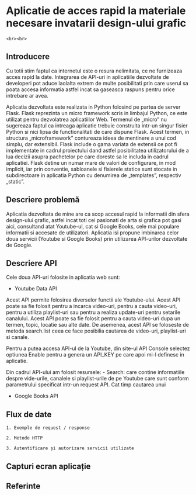 # Aplicatie de acces rapid la materiale necesare invatarii design-ului grafic
    <br><br>

## Introducere

Cu totii stim faptul ca internetul este o resura nelimitata, ce ne furnizeaza acces rapid la date. Integrarea de API-uri in aplicatiile dezvoltate de developeri pot aduce laolalta extrem de multe posibilitati prin care userul sa poata accesa informatia astfel incat sa gaseasca raspuns pentru orice intrebare ar avea.

Aplicatia dezvoltata este realizata in Python folosind pe partea de server Flask. 
Flask reprezinta un micro framework scris in limbajul Python, ce este utilizat pentru dezvolatrea aplicatiilor Web. Termenul de „micro” nu sugereaza faptul ca intreaga aplicatie trebuie construita intr-un singur fisier Python si nici lipsa de functionalitati de care dispune Flask. Acest termen, in structura „microframework” contureaza ideea de mentinere a unui cod simplu, dar extensibil. Flask include o gama variata de extensii ce pot fi implementate in cadrul proiectului dand astfel posibilitatea utilizatorului de a lua decizii asupra pachetelor pe care doreste sa le includa in cadrul aplicatiei.
Flask detine un numar mare de valori de configurare, in mod implicit, iar prin conventie, sabloanele si fisierele statice sunt stocate in subdirectoare in aplicatia Python cu denumirea de „templates”, respectiv „static”.

## Descriere problemă 

Aplicatia dezvoltata de mine are ca scop accesul rapid la informatii din sfera design-ului grafic, astfel incat toti cei pasionati de arta si grafica pot gasi aici, consultand atat Youtube-ul, cat si Google Books, cele mai populare informatii si accesate de utilizatori. Aplicatia isi propune imbinarea celor doua servicii (Youtube si Google Books) prin utilizarea API-urilor dezvoltate de Google.

## Descriere API

Cele doua API-uri folosite in aplicatia web sunt:
 - Youtube Data API
 
Acest API permite folosirea diverselor functii ale Youtube-ului. Acest API poate sa fie folosit pentru a incarca video-uri, pentru a cauta video-uri, pentru a utiliza playlist-uri sau pentru a realiza update-uri pentru setarile canalului. Acest API poate sa fie folosit pentru a cauta video-uri dupa un termen, topic, locatie sau alte date. De asemenea, acest API se foloseste de metoda search.list ceea ce face posibilia cautarea de video-uri, playlist-uri si canale.
 
Pentru a putea accesa API-ul de la Youtube, din site-ul API Console selectez optiunea Enable pentru a genera un API_KEY pe care apoi mi-l definesc in aplicatie.

Din cadrul API-ului am folosit resursele:
      - Search: care contine informatiile despre vide-urile, canalele si playlist-urile de pe Youtube care sunt conform parametrului specificat intr-un request API. Cat timp cautarea unui 
 
 - Google Books API

## Flux de date

    1. Exemple de request / response

    2. Metode HTTP

    3. Autentificare și autorizare servicii utilizate

## Capturi ecran aplicație 

## Referinte

